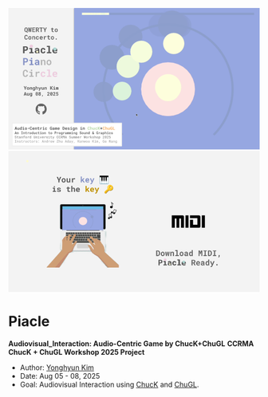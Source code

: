 ![Piacle Introductory Image 1](https://github.com/yonghyunk1m/Audiovisual_Interaction/blob/main/Images/Piacle_1.png)
![Piacle Introductory Image 2](https://github.com/yonghyunk1m/Audiovisual_Interaction/blob/main/Images/Piacle_2.png)
# Piacle
**Audiovisual_Interaction: Audio-Centric Game by ChucK+ChuGL**
**CCRMA ChucK + ChuGL Workshop 2025 Project**
- Author: [Yonghyun Kim](https://yonghyunk1m.com)
- Date: Aug 05 - 08, 2025 
- Goal: Audiovisual Interaction using [ChucK](https://chuck.stanford.edu/) and [ChuGL](https://chuck.stanford.edu/chugl/).

